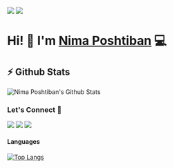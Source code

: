 [![](https://komarev.com/ghpvc/?username=nimaposhtiban&color=blue&label=Profile%20Views)](https://github.com/nimaposhtiban/nimaposhtiban)
[![](https://img.shields.io/github/followers/nimaposhtiban?label=GitHub%20Followers)](https://github.com/nimaposhtiban)

# Hi! 👋 I'm [Nima Poshtiban](https://nimaposhtiban.vercel.app//) 💻

## ⚡ Github Stats

![Nima Poshtiban's Github Stats](https://github-readme-stats.vercel.app/api?username=nimaposhtiban&count_private=true&show_icons=true&theme=vue-dark) 



### Let's Connect 🔗

[![](https://img.shields.io/badge/linkedin-%230077B5.svg?&style=for-the-badge&logo=linkedin&logoColor=white0e76a8)](https://www.linkedin.com/in/nima-poshtiban-695a281b2/)
[![](https://img.shields.io/badge/twitter-%230077B5.svg?&style=for-the-badge&logo=twitter&logoColor=white&color=00acee)](https://twitter.com/jesuisnima) 
[![](https://img.shields.io/badge/instagram-%230077B5.svg?&style=for-the-badge&logo=instagram&logoColor=F3C25D&color=AE348F)](https://www.instagram.com/nimaposhtiban79/)

#### Languages

[![Top Langs](https://github-readme-stats.vercel.app/api/top-langs/?username=nimaposhtiban&layout=compact&hide=scss,css,html,less&langs_count=10&theme=vue-dark)](https://github.com/nimaposhtiban/github-readme-stats)


